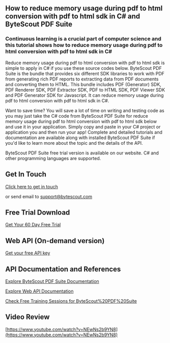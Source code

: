 ## How to reduce memory usage during pdf to html conversion with pdf to html sdk in C# and ByteScout PDF Suite

### Continuous learning is a crucial part of computer science and this tutorial shows how to reduce memory usage during pdf to html conversion with pdf to html sdk in C#

Reduce memory usage during pdf to html conversion with pdf to html sdk is simple to apply in C# if you use these source codes below. ByteScout PDF Suite is the bundle that provides six different SDK libraries to work with PDF from generating rich PDF reports to extracting data from PDF documents and converting them to HTML. This bundle includes PDF (Generator) SDK, PDF Renderer SDK, PDF Extractor SDK, PDF to HTML SDK, PDF Viewer SDK and PDF Generator SDK for Javascript. It can reduce memory usage during pdf to html conversion with pdf to html sdk in C#.

Want to save time? You will save a lot of time on writing and testing code as you may just take the C# code from ByteScout PDF Suite for reduce memory usage during pdf to html conversion with pdf to html sdk below and use it in your application.  Simply copy and paste in your C# project or application you and then run your app! Complete and detailed tutorials and documentation are available along with installed ByteScout PDF Suite if you'd like to learn more about the topic and the details of the API.

ByteScout PDF Suite free trial version is available on our website. C# and other programming languages are supported.

## Get In Touch

[Click here to get in touch](https://bytescout.zendesk.com/hc/en-us/requests/new?subject=ByteScout%20PDF%20Suite%20Question)

or send email to [support@bytescout.com](mailto:support@bytescout.com?subject=ByteScout%20PDF%20Suite%20Question) 

## Free Trial Download

[Get Your 60 Day Free Trial](https://bytescout.com/download/web-installer?utm_source=github-readme)

## Web API (On-demand version)

[Get your free API key](https://pdf.co/documentation/api?utm_source=github-readme)

## API Documentation and References

[Explore ByteScout PDF Suite Documentation](https://bytescout.com/documentation/index.html?utm_source=github-readme)

[Explore Web API Documentation](https://pdf.co/documentation/api?utm_source=github-readme)

[Check Free Training Sessions for ByteScout%20PDF%20Suite](https://academy.bytescout.com/)

## Video Review

[https://www.youtube.com/watch?v=NEwNs2b9YN8](https://www.youtube.com/watch?v=NEwNs2b9YN8)